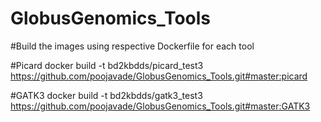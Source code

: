 # GlobusGenomics_Tools

#Build the images using respective Dockerfile for each tool

#Picard
docker build -t bd2kbdds/picard_test3 https://github.com/poojavade/GlobusGenomics_Tools.git#master:picard

#GATK3
docker build -t bd2kbdds/gatk3_test3 https://github.com/poojavade/GlobusGenomics_Tools.git#master:GATK3
